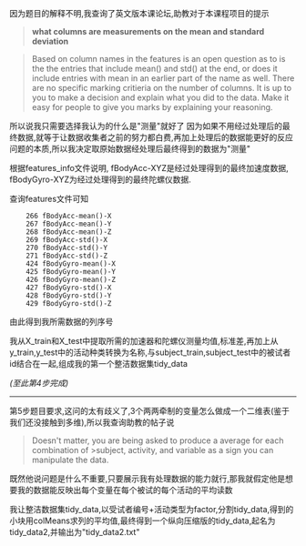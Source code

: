 因为题目的解释不明,我查询了英文版本课论坛,助教对于本课程项目的提示
>**what columns are measurements on the mean and standard deviation**

>Based on column names in the features is an open question as to is the the entries that include mean() and std() at the end, or does it include entries with mean in an earlier part of the name as well. There are no specific marking critieria on the number of columns. It is up to you to make a decision and explain what you did to the data. Make it easy for people to give you marks by explaining your reasoning.

所以说我只需要选择我认为的什么是"测量"就好了
因为如果不用经过处理后的最终数据,就等于让数据收集者之前的努力都白费,再加上处理后的数据能更好的反应问题的本质,所以我决定取原始数据经处理后最终得到的数据为"测量"

根据features_info文件说明, fBodyAcc-XYZ是经过处理得到的最终加速度数据, fBodyGyro-XYZ为经过处理得到的最终陀螺仪数据.

查询features文件可知

        266 fBodyAcc-mean()-X
        267 fBodyAcc-mean()-Y
        268 fBodyAcc-mean()-Z
        269 fBodyAcc-std()-X
        270 fBodyAcc-std()-Y
        271 fBodyAcc-std()-Z
        424 fBodyGyro-mean()-X
        425 fBodyGyro-mean()-Y
        426 fBodyGyro-mean()-Z
        427 fBodyGyro-std()-X
        428 fBodyGyro-std()-Y
        429 fBodyGyro-std()-Z
    
由此得到我所需数据的列序号

我从X_train和X_test中提取所需的加速器和陀螺仪测量均值,标准差,再加上从y_train,y_test中的活动种类转换为名称,与subject_train,subject_test中的被试者id结合在一起,组成我的第一个整洁数据集tidy_data

_(至此第4步完成)_

---

第5步题目要求,这问的太有歧义了,3个两两牵制的变量怎么做成一个二维表(鉴于我们还没接触到多维),所以我查询助教的帖子说

>Doesn't matter, you are being asked to produce a average for each combination of >subject, activity, and variable as a sign you can manipulate the data.

既然他说问题是什么不重要,只要展示我有处理数据的能力就行,那我就假定他是想要我的数据能反映出每个变量在每个被试的每个活动的平均读数

我让整洁数据集tidy_data,以受试者编号+活动类型为factor,分割tidy_data,得到的小块用colMeans求列的平均值,最终得到一个纵向压缩版的tidy_data,起名为tidy_data2,并输出为"tidy_data2.txt"